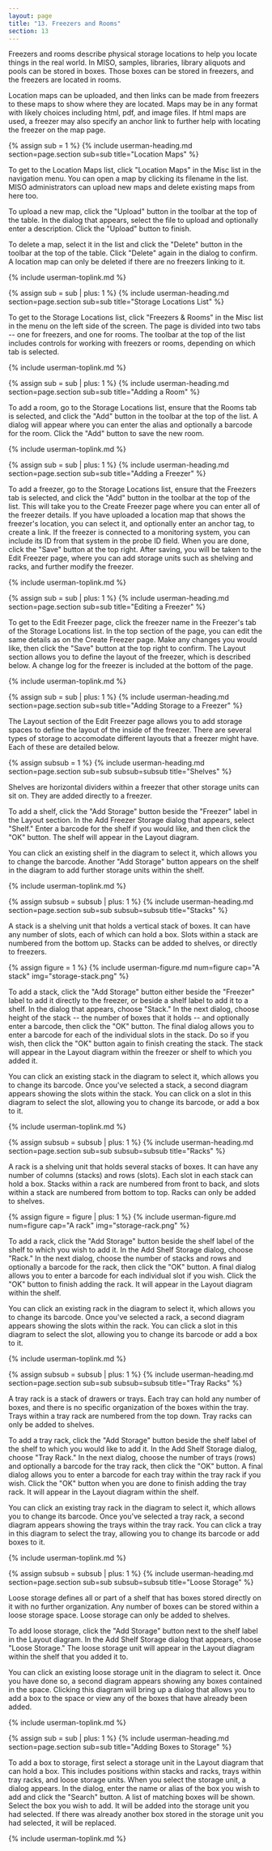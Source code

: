 ```yaml
---
layout: page
title: "13. Freezers and Rooms"
section: 13
---
```


Freezers and rooms describe physical storage locations to help you locate things in the real world. In MISO, samples,
libraries, library aliquots and pools can be stored in boxes. Those boxes can be stored in freezers, and the freezers
are located in rooms.

Location maps can be uploaded, and then links can be made from freezers to these maps to show where they are located.
Maps may be in any format with likely choices including html, pdf, and image files. If html maps are used, a freezer
may also specify an anchor link to further help with locating the freezer on the map page.

{% assign sub = 1 %}
{% include userman-heading.md section=page.section sub=sub title="Location Maps" %}

To get to the Location Maps list, click "Location Maps" in the Misc list in the navigation menu. You can open a map by
clicking its filename in the list. MISO administrators can upload new maps and delete existing maps from here too.

To upload a new map, click the "Upload" button in the toolbar at the top of the table. In the dialog that appears,
select the file to upload and optionally enter a description. Click the "Upload" button to finish.

To delete a map, select it in the list and click the "Delete" button in the toolbar at the top of the table. Click
"Delete" again in the dialog to confirm. A location map can only be deleted if there are no freezers linking to it.

{% include userman-toplink.md %}


{% assign sub = sub | plus: 1 %}
{% include userman-heading.md section=page.section sub=sub title="Storage Locations List" %}

To get to the Storage Locations list, click "Freezers & Rooms" in the Misc list in the menu on the left side of the
screen. The page is divided into two tabs -- one for freezers, and one for rooms. The toolbar at the top of the list
includes controls for working with freezers or rooms, depending on which tab is selected.

{% include userman-toplink.md %}


{% assign sub = sub | plus: 1 %}
{% include userman-heading.md section=page.section sub=sub title="Adding a Room" %}

To add a room, go to the Storage Locations list, ensure that the Rooms tab is selected, and click the "Add" button in
the toolbar at the top of the list. A dialog will appear where you can enter the alias and optionally a barcode for the
room. Click the "Add" button to save the new room.

{% include userman-toplink.md %}


{% assign sub = sub | plus: 1 %}
{% include userman-heading.md section=page.section sub=sub title="Adding a Freezer" %}

To add a freezer, go to the Storage Locations list, ensure that the Freezers tab is selected, and click the "Add"
button in the toolbar at the top of the list. This will take you to the Create Freezer page where you can enter all of
the freezer details. If you have uploaded a location map that shows the freezer's location, you can select it, and
optionally enter an anchor tag, to create a link. If the freezer is connected to a monitoring system, you can include
its ID from that system in the probe ID field. When you are done, click the "Save" button at the top right. After
saving, you will be taken to the Edit Freezer page, where you can add storage units such as shelving and racks, and
further modify the freezer.

{% include userman-toplink.md %}


{% assign sub = sub | plus: 1 %}
{% include userman-heading.md section=page.section sub=sub title="Editing a Freezer" %}

To get to the Edit Freezer page, click the freezer name in the Freezer's tab of the Storage Locations list. In the top
section of the page, you can edit the same details as on the Create Freezer page. Make any changes you would like, then
click the "Save" button at the top right to confirm. The Layout section allows you to define the layout of the freezer,
which is described below. A change log for the freezer is included at the bottom of the page.

{% include userman-toplink.md %}


{% assign sub = sub | plus: 1 %}
{% include userman-heading.md section=page.section sub=sub title="Adding Storage to a Freezer" %}

The Layout section of the Edit Freezer page allows you to add storage spaces to define the layout of the inside of the
freezer. There are several types of storage to accomodate different layouts that a freezer might have. Each of these
are detailed below.

{% assign subsub = 1 %}
{% include userman-heading.md section=page.section sub=sub subsub=subsub title="Shelves" %}

Shelves are horizontal dividers within a freezer that other storage units can sit on. They are added directly to a
freezer.

To add a shelf, click the "Add Storage" button beside the "Freezer" label in the Layout section. In the Add
Freezer Storage dialog that appears, select "Shelf." Enter a barcode for the shelf if you would like, and then click
the "OK" button. The shelf will appear in the Layout diagram.

You can click an existing shelf in the diagram to select it, which allows you to change the barcode. Another "Add
Storage" button appears on the shelf in the diagram to add further storage units within the shelf.

{% include userman-toplink.md %}


{% assign subsub = subsub | plus: 1 %}
{% include userman-heading.md section=page.section sub=sub subsub=subsub title="Stacks" %}

A stack is a shelving unit that holds a vertical stack of boxes. It can have any number of slots, each of which can
hold a box. Slots within a stack are numbered from the bottom up. Stacks can be added to shelves, or directly to
freezers.

{% assign figure = 1 %}
{% include userman-figure.md num=figure cap="A stack" img="storage-stack.png" %}

To add a stack, click the "Add Storage" button either beside the "Freezer" label to add it directly to the freezer, or
beside a shelf label to add it to a shelf. In the dialog that appears, choose "Stack." In the next dialog, choose
height of the stack -- the number of boxes that it holds -- and optionally enter a barcode, then click the "OK" button.
The final dialog allows you to enter a barcode for each of the individual slots in the stack. Do so if you wish, then
click the "OK" button again to finish creating the stack. The stack will appear in the Layout diagram within the
freezer or shelf to which you added it.

You can click an existing stack in the diagram to select it, which allows you to change its barcode. Once you've
selected a stack, a second diagram appears showing the slots within the stack. You can click on a slot in this diagram
to select the slot, allowing you to change its barcode, or add a box to it.

{% include userman-toplink.md %}


{% assign subsub = subsub | plus: 1 %}
{% include userman-heading.md section=page.section sub=sub subsub=subsub title="Racks" %}

A rack is a shelving unit that holds several stacks of boxes. It can have any number of columns (stacks) and rows
(slots). Each slot in each stack can hold a box. Stacks within a rack are numbered from front to back, and slots within
a stack are numbered from bottom to top. Racks can only be added to shelves.

{% assign figure = figure | plus: 1 %}
{% include userman-figure.md num=figure cap="A rack" img="storage-rack.png" %}

To add a rack, click the "Add Storage" button beside the shelf label of the shelf to which you wish to add it. In the
Add Shelf Storage dialog, choose "Rack." In the next dialog, choose the number of stacks and rows and optionally a
barcode for the rack, then click the "OK" button. A final dialog allows you to enter a barcode for each individual slot
if you wish. Click the "OK" button to finish adding the rack. It will appear in the Layout diagram within the shelf.

You can click an existing rack in the diagram to select it, which allows you to change its barcode. Once you've
selected a rack, a second diagram appears showing the slots within the rack. You can click a slot in this diagram to
select the slot, allowing you to change its barcode or add a box to it.

{% include userman-toplink.md %}


{% assign subsub = subsub | plus: 1 %}
{% include userman-heading.md section=page.section sub=sub subsub=subsub title="Tray Racks" %}

A tray rack is a stack of drawers or trays. Each tray can hold any number of boxes, and there is no specific
organization of the boxes within the tray. Trays within a tray rack are numbered from the top down. Tray racks can only
be added to shelves.

To add a tray rack, click the "Add Storage" button beside the shelf label of the shelf to which you would like to add
it. In the Add Shelf Storage dialog, choose "Tray Rack." In the next dialog, choose the number of trays (rows) and
optionally a barcode for the tray rack, then click the "OK" button. A final dialog allows you to enter a barcode for
each tray within the tray rack if you wish. Click the "OK" button when you are done to finish adding the tray rack. It
will appear in the Layout diagram within the shelf.

You can click an existing tray rack in the diagram to select it, which allows you to change its barcode. Once you've
selected a tray rack, a second diagram appears showing the trays within the tray rack. You can click a tray in this
diagram to select the tray, allowing you to change its barcode or add boxes to it.

{% include userman-toplink.md %}


{% assign subsub = subsub | plus: 1 %}
{% include userman-heading.md section=page.section sub=sub subsub=subsub title="Loose Storage" %}

Loose storage defines all or part of a shelf that has boxes stored directly on it with no further organization. Any
number of boxes can be stored within a loose storage space. Loose storage can only be added to shelves.

To add loose storage, click the "Add Storage" button next to the shelf label in the Layout diagram. In the Add Shelf
Storage dialog that appears, choose "Loose Storage." The loose storage unit will appear in the Layout diagram within
the shelf that you added it to.

You can click an existing loose storage unit in the diagram to select it. Once you have done so, a second diagram
appears showing any boxes contained in the space. Clicking this diagram will bring up a dialog that allows you to add
a box to the space or view any of the boxes that have already been added.

{% include userman-toplink.md %}


{% assign sub = sub | plus: 1 %}
{% include userman-heading.md section=page.section sub=sub title="Adding Boxes to Storage" %}

To add a box to storage, first select a storage unit in the Layout diagram that can hold a box. This includes positions
within stacks and racks, trays within tray racks, and loose storage units. When you select the storage unit, a dialog
appears. In the dialog, enter the name or alias of the box you wish to add and click the "Search" button. A list of
matching boxes will be shown. Select the box you wish to add. It will be added into the storage unit you had selected.
If there was already another box stored in the storage unit you had selected, it will be replaced.

{% include userman-toplink.md %}

